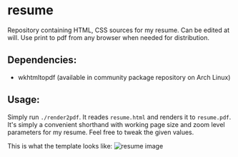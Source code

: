 # resume

Repository containing HTML, CSS sources for my resume. Can be edited at will.
Use print to pdf from any browser when needed for distribution.

## Dependencies:

- wkhtmltopdf (available in community package repository on Arch Linux)

## Usage:

Simply run `./render2pdf`. It reades `resume.html` and renders it to `resume.pdf`.
It's simply a convenient shorthand with working page size and zoom level parameters
for my resume. Feel free to tweak the given values.

This is what the template looks like:
![resume image](https://github.com/arindas/resume/assets/resume.png)
